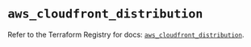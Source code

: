 # `aws_cloudfront_distribution`

Refer to the Terraform Registry for docs: [`aws_cloudfront_distribution`](https://registry.terraform.io/providers/hashicorp/aws/5.49.0/docs/resources/cloudfront_distribution).
